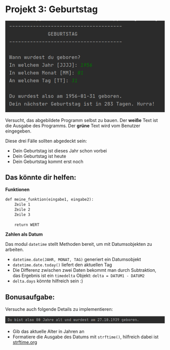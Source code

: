 # Projekt 3: Geburtstag

![image](03-screenshot-1.png)

Versucht, das abgebildete Programm selbst zu bauen. Der **weiße** Text ist die Ausgabe des Programms. Der **grüne** Text wird vom Benutzer eingegeben.

Diese drei Fälle sollten abgedeckt sein:
* Dein Geburtstag ist dieses Jahr schon vorbei
* Dein Geburtstag ist heute
* Dein Geburtstag kommt erst noch


## Das könnte dir helfen:

**Funktionen**

    def meine_funktion(eingabe1, eingabe2):
        Zeile 1
        Zeile 2
        Zeile 3
        
        return WERT

**Zahlen als Datum**

Das modul `datetime` stellt Methoden bereit, um mit Datumsobjekten zu arbeiten.

* `datetime.date(JAHR, MONAT, TAG)` generiert ein Datumsobjekt
*  `datetime.date.today()` liefert den aktuellen Tag
* Die Differenz zwischen zwei Daten bekommt man durch Subtraktion, das Ergebnis ist ein `timedelta` Objekt: `delta = DATUM1 - DATUM2`
* `delta.days` könnte hilfreich sein :)


## Bonusaufgabe:

Versuche auch folgende Details zu implementieren:

![image](03-screenshot-2.png)

* Gib das aktuelle Alter in Jahren an
* Formatiere die Ausgabe des Datums mit `strftime()`, hilfreich dabei ist [strftime.org](https://strftime.org)

